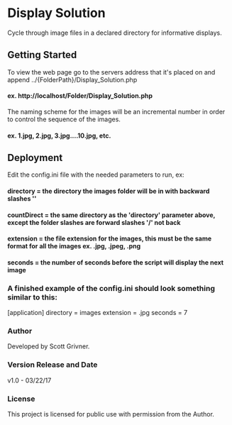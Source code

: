 # Display Solution
Cycle through image files in a declared directory for informative displays.

## Getting Started
To view the web page go to the servers address that it's placed on and append ../{FolderPath}/Display_Solution.php
#### ex. http://localhost/Folder/Display_Solution.php
The naming scheme for the images will be an incremental number in order to control the sequence of the images.
#### ex. 1.jpg, 2.jpg, 3.jpg....10.jpg, etc.

## Deployment
Edit the config.ini file with the needed parameters to run, ex:
#### directory = the directory the images folder will be in with backward slashes '\'
#### countDirect = the same directory as the 'directory' parameter above, except the folder slashes are forward slashes '/' not back
#### extension = the file extension for the images, this must be the same format for all the images ex. .jpg, .jpeg, .png
#### seconds = the number of seconds before the script will display the next image

### A finished example of the config.ini should look something similar to this:
[application]
directory = images
extension = .jpg
seconds = 7

### Author
Developed by Scott Grivner.

### Version Release and Date
v1.0 - 03/22/17

### License
This project is licensed for public use with permission from the Author.